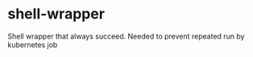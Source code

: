 # shell-wrapper
Shell wrapper that always succeed. Needed to prevent repeated run by kubernetes job
